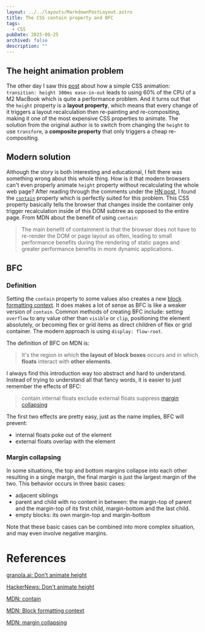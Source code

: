 ```yaml
---
layout: ../../layouts/MarkdownPostLayout.astro
title: The CSS contain property and BFC
tags:
  - CSS
pubDate: 2025-08-25
archived: false
description: ""
---
```


## The height animation problem

The other day I saw this [post](https://www.granola.ai/blog/dont-animate-height) about how a simple CSS animation: `transition: height 300ms ease-in-out` leads to using 60% of the CPU of a M2 MacBook which is quite a performance problem. And it turns out that the `height` property is a **layout property**, which means that every change of it triggers a layout recalculation then re-painting and re-compositing, making it one of the most expensive CSS properties to animate. The solution from the original author is to switch from changing the `height` to use `transform`, a **composite property** that only triggers a cheap re-compositing.

## Modern solution

Although the story is both interesting and educational, I felt there was something wrong about this whole thing. How is it that modern browsers can't even properly animate `height` property without recalculating the whole web page? After reading through the comments under the [HN post](https://news.ycombinator.com/item?id=44619206), I found the [`contain`](https://developer.mozilla.org/en-US/docs/Web/CSS/contain) property which is perfectly suited for this problem. This CSS property basically tells the browser that changes inside the container only trigger recalculation inside of this DOM subtree as opposed to the entire page. From MDN about the benefit of using `contain`:

> The main benefit of containment is that the browser does not have to re-render the DOM or page layout as often, leading to small performance benefits during the rendering of static pages and greater performance benefits in more dynamic applications.

## BFC

### Definition

Setting the `contain` property to some values also creates a new [block formatting context](https://developer.mozilla.org/en-US/docs/Web/CSS/CSS_display/Block_formatting_context). It does makes a lot of sense as BFC is like a weaker version of `contain`. Common methods of creating BFC include: setting `overflow` to any value other than `visible` or `clip`, positioning the element absolutely, or becoming flex or grid items as direct children of flex or grid container. The modern approach is using `display: flow-root`.

The definition of BFC on MDN is:

> It's the region in which **the layout of block boxes** occurs and in which **floats** interact with **other elements**.

I always find this introduction way too abstract and hard to understand. Instead of trying to understand all that fancy words, it is easier to just remember the effects of BFC:

> contain internal floats
> exclude external floats
> suppress [margin collapsing](https://developer.mozilla.org/en-US/docs/Web/CSS/CSS_box_model/Mastering_margin_collapsing)

The first two effects are pretty easy, just as the name implies, BFC will prevent:

- internal floats poke out of the element
- external floats overlap with the element

### Margin collapsing

In some situations, the top and bottom margins collapse into each other resulting in a single margin, the final margin is just the largest margin of the two. This behavior occurs in three basic cases:

- adjacent siblings
- parent and child with no content in between: the margin-top of parent and the margin-top of its first child, margin-bottom and the last child.
- empty blocks: its own margin-top and margin-bottom

Note that these basic cases can be combined into more complex situation, and may even involve negative margins.

# References

[granola.ai: Don't animate height](https://www.granola.ai/blog/dont-animate-height)

[HackerNews: Don't animate height](https://news.ycombinator.com/item?id=44619206)

[MDN: contain](https://developer.mozilla.org/en-US/docs/Web/CSS/contain)

[MDN: Block formatting context](https://developer.mozilla.org/en-US/docs/Web/CSS/CSS_display/Block_formatting_context)

[MDN: margin collapsing](https://developer.mozilla.org/en-US/docs/Web/CSS/CSS_box_model/Mastering_margin_collapsing)
